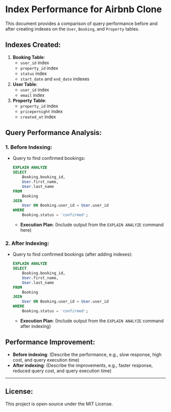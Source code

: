 # Index Performance for Airbnb Clone

This document provides a comparison of query performance before and after creating indexes on the `User`, `Booking`, and `Property` tables.

## Indexes Created:
1. **Booking Table**:
    - `user_id` index
    - `property_id` index
    - `status` index
    - `start_date` and `end_date` indexes
2. **User Table**:
    - `user_id` index
    - `email` index
3. **Property Table**:
    - `property_id` index
    - `pricepernight` index
    - `created_at` index

## Query Performance Analysis:

### 1. **Before Indexing**:
- Query to find confirmed bookings:
    ```sql
    EXPLAIN ANALYZE 
    SELECT 
        Booking.booking_id, 
        User.first_name, 
        User.last_name
    FROM 
        Booking
    JOIN 
        User ON Booking.user_id = User.user_id
    WHERE 
        Booking.status = 'confirmed';
    ```

    - **Execution Plan**: (Include output from the `EXPLAIN ANALYZE` command here)

### 2. **After Indexing**:
- Query to find confirmed bookings (after adding indexes):
    ```sql
    EXPLAIN ANALYZE 
    SELECT 
        Booking.booking_id, 
        User.first_name, 
        User.last_name
    FROM 
        Booking
    JOIN 
        User ON Booking.user_id = User.user_id
    WHERE 
        Booking.status = 'confirmed';
    ```

    - **Execution Plan**: (Include output from the `EXPLAIN ANALYZE` command after indexing)

## Performance Improvement:
- **Before indexing**: (Describe the performance, e.g., slow response, high cost, and query execution time)
- **After indexing**: (Describe the improvements, e.g., faster response, reduced query cost, and query execution time)

---

## License:

This project is open-source under the MIT License.
